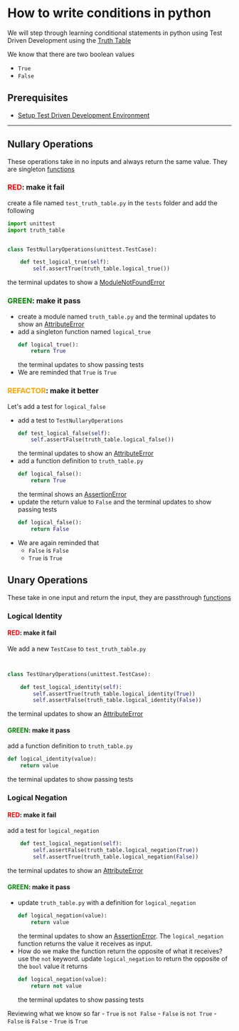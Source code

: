# How to write conditions in python

We will step through learning conditional statements in python using Test Driven Development using the [Truth Table](https://en.wikipedia.org/wiki/Truth_table)

We know that there are two boolean values
- `True`
- `False`

## Prerequisites

- [Setup Test Driven Development Environment](./TDD_SETUP.md)

---

## Nullary Operations

These operations take in no inputs and always return the same value. They are singleton [functions](./07_FUNCTIONS.md)

### <span style="color:red">**RED**</span>: make it fail

create a file named `test_truth_table.py` in the `tests` folder and add the following

```python
import unittest
import truth_table


class TestNullaryOperations(unittest.TestCase):

    def test_logical_true(self):
        self.assertTrue(truth_table.logical_true())
```
the terminal updates to show a [ModuleNotFoundError](./00_MODULE_NOT_FOUND_ERROR.md)

### <span style="color:green">**GREEN**</span>: make it pass

- create a module named `truth_table.py` and the terminal updates to show an [AttributeError](./01_ATTRIBUTE_ERROR.md)
- add a singleton function named `logical_true`
    ```python
    def logical_true():
        return True
    ```
    the terminal updates to show passing tests
- We are reminded that `True` is `True`

### <span style="color:orange">**REFACTOR**</span>: make it better

Let's add a test for `logical_false`

- add a test to `TestNullaryOperations`
    ```python
    def test_logical_false(self):
        self.assertFalse(truth_table.logical_false())
    ```
    the terminal updates to show an [AttributeError](./01_ATTRIBUTE_ERROR.md)
- add a function definition to `truth_table.py`
    ```python
    def logical_false():
        return True
    ```
    the terminal shows an [AssertionError](./04_ASSERTION_ERROR.md)
- update the return value to `False` and the terminal updates to show passing tests
    ```python
    def logical_false():
        return False
    ```
- We are again reminded that
    - `False` is `False`
    - `True` is `True`


## Unary Operations

These take in one input and return the input, they are passthrough [functions](./07_FUNCTIONS.md)
### Logical Identity

#### <span style="color:red">**RED**</span>: make it fail

We add a new `TestCase` to `test_truth_table.py`

```python


class TestUnaryOperations(unittest.TestCase):

    def test_logical_identity(self):
        self.assertTrue(truth_table.logical_identity(True))
        self.assertFalse(truth_table.logical_identity(False))
```

the terminal updates to show an [AttributeError](./01_ATTRIBUTE_ERROR.md)

#### <span style="color:green">**GREEN**</span>: make it pass

add a function definition to `truth_table.py`
```python
def logical_identity(value):
    return value
```
the terminal updates to show passing tests

### Logical Negation

#### <span style="color:red">**RED**</span>: make it fail

add a test for `logical_negation`
```python
    def test_logical_negation(self):
        self.assertFalse(truth_table.logical_negation(True))
        self.assertTrue(truth_table.logical_negation(False))
```
the terminal updates to show an [AttributeError](./01_ATTRIBUTE_ERROR.md)

#### <span style="color:green">**GREEN**</span>: make it pass

- update `truth_table.py` with a definition for `logical_negation`
    ```python
    def logical_negation(value):
        return value
    ```
    the terminal updates to show an [AssertionError](./04_ASSERTION_ERROR.md). The `logical_negation` function returns the value it receives as input.
- How do we make the function return the opposite of what it receives? use the `not` keyword. update `logical_negation` to return the opposite of the `bool` value it returns
    ```python
    def logical_negation(value):
        return not value
    ```
    the terminal updates to show passing tests

Reviewing what we know so far
    - `True` is `not False`
    - `False` is `not True`
    - `False` is `False`
    - `True` is `True`